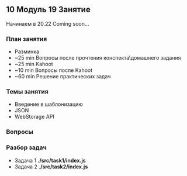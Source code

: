 ## 10 Модуль 19 Занятие

Начинаем в 20.22 Coming soon...

### План занятия

- Разминка
- ~25 min Вопросы после прочтения конспекта\домашнего задания
- ~25 min Kahoot
- ~10 min Вопросы после Kahoot
- ~60 min Решение практических задач

### Темы занятия

- Введение в шаблонизацию
- JSON
- WebStorage API

### Вопросы

### Разбор задач

- Задача 1 **./src/task1/index.js**
- Задача 2 **./src/task2/index.js**
